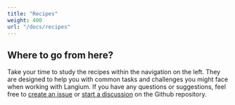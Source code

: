 ```yaml
---
title: "Recipes"
weight: 400
url: "/docs/recipes"
---
```


## Where to go from here?

Take your time to study the recipes within the navigation on the left. They are designed to help you with common tasks and challenges you might face when working with Langium. If you have any questions or suggestions, feel free to [create an issue](https://github.com/eclipse-langium/langium/issues) or [start a discussion](https://github.com/eclipse-langium/langium/discussions) on the Github repository.
